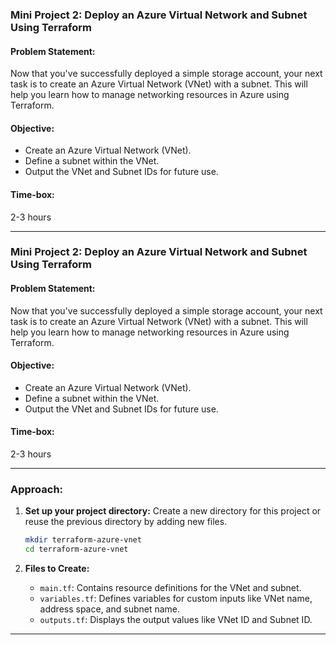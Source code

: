 ### Mini Project 2: Deploy an Azure Virtual Network and Subnet Using Terraform

#### **Problem Statement:**
Now that you've successfully deployed a simple storage account, your next task is to create an Azure Virtual Network (VNet) with a subnet. This will help you learn how to manage networking resources in Azure using Terraform.

#### **Objective:**
- Create an Azure Virtual Network (VNet).
- Define a subnet within the VNet.
- Output the VNet and Subnet IDs for future use.

#### **Time-box:**
2-3 hours

---
### Mini Project 2: Deploy an Azure Virtual Network and Subnet Using Terraform

#### **Problem Statement:**
Now that you've successfully deployed a simple storage account, your next task is to create an Azure Virtual Network (VNet) with a subnet. This will help you learn how to manage networking resources in Azure using Terraform.

#### **Objective:**
- Create an Azure Virtual Network (VNet).
- Define a subnet within the VNet.
- Output the VNet and Subnet IDs for future use.

#### **Time-box:**
2-3 hours

---

### **Approach:**

1. **Set up your project directory:**
   Create a new directory for this project or reuse the previous directory by adding new files.

   ```bash
   mkdir terraform-azure-vnet
   cd terraform-azure-vnet
   ```

2. **Files to Create:**
   - `main.tf`: Contains resource definitions for the VNet and subnet.
   - `variables.tf`: Defines variables for custom inputs like VNet name, address space, and subnet name.
   - `outputs.tf`: Displays the output values like VNet ID and Subnet ID.

---
